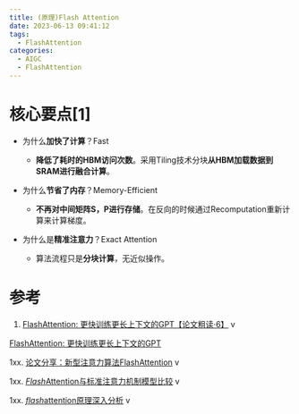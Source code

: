 ```yaml
---
title: (原理)Flash Attention
date: 2023-06-13 09:41:12
tags:
  - FlashAttention
categories: 
  - AIGC
  - FlashAttention
---
```


<p></p>
<!-- more -->



# 核心要点[1]
- 为什么**加快了计算**？Fast
    - **降低了耗时的HBM访问次数**。采用Tiling技术分块**从HBM加载数据到SRAM进行融合计算**。

- 为什么**节省了内存**？Memory-Efficient
     - **不再对中间矩阵S，P进行存储**。在反向的时候通过Recomputation重新计算来计算梯度。
     
- 为什么是**精准注意力**？Exact Attention
  - 算法流程只是**分块计算**，无近似操作。        

# 参考
1. [FlashAttention: 更快训练更长上下文的GPT【论文粗读·6】](https://www.bilibili.com/video/BV1SW4y1X7kh?spm_id_from=333.880.my_history.page.click) v

[FlashAttention: 更快训练更长上下文的GPT](https://readpaper.feishu.cn/docx/AC7JdtLrhoKpgxxSRM8cfUounsh)

1xx. [论文分享：新型注意力算法FlashAttention](https://www.bilibili.com/video/BV1zs4y1J7tb?spm_id_from=333.880.my_history.page.click) v

1xx.  [*Flash*Attention与标准注意力机制模型比较](https://www.bilibili.com/video/BV1he411d7on?spm_id_from=333.880.my_history.page.click) v

1xx. [*flash*attention原理深入分析](https://www.bilibili.com/video/BV1Kj411e7gJ?spm_id_from=333.880.my_history.page.click) v

 